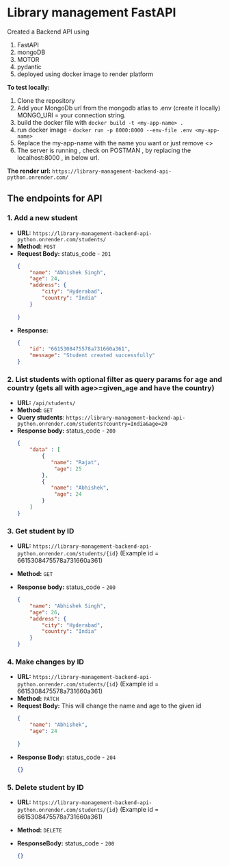 # Library management FastAPI

Created a Backend API using 
1. FastAPI
2. mongoDB
3. MOTOR
4. pydantic
5. deployed using docker image to render platform

**To test locally:**
  1. Clone the repository
  2. Add your MongoDb url from the mongodb atlas to .env (create it locally) MONGO_URI = your connection string.
  3. build the docker file with `docker build -t <my-app-name> .`
  4. run docker image -  `docker run -p 8000:8000 --env-file .env <my-app-name>`
  5. Replace the my-app-name with the name you want or just remove <>
  6. The server is running , check on POSTMAN , by replacing the     localhost:8000 , in below url.


**The render url:** `https://library-management-backend-api-python.onrender.com/` 

## The endpoints for API

### 1. Add a new student
- **URL:** `https://library-management-backend-api-python.onrender.com/students/`
- **Method:** `POST`
- **Request Body:** status_code - `201`
    ```json
    {
        "name": "Abhishek Singh",
        "age": 24,
        "address": {
            "city": "Hyderabad",
            "country": "India"
        }
        
    }
    ```
- **Response:**
    ```json
    {
        "id": "6615308475578a731660a361",
        "message": "Student created successfully"
    }
    ```


### 2. List students with optional filter as query params for age and country (gets all with age>=given_age and have the country)
- **URL:** `/api/students/`
- **Method:** `GET`
- **Query students**: `https://library-management-backend-api-python.onrender.com/students?country=India&age=20`
- **Response body:** status_code - `200`
    ```json
    {
        "data" : [
            {
               "name": "Rajat",
                "age": 25
            },
            {
               "name": "Abhishek",
                "age": 24
            }
        ]
    }
    ```

### 3. Get student by ID
- **URL:** `https://library-management-backend-api-python.onrender.com/students/{id}`  (Example id = 6615308475578a731660a361)
- **Method:** `GET`

- **Response body:** status_code - `200`
    ```json
    {
        "name": "Abhishek Singh",
        "age": 26,
        "address": {
            "city": "Hyderabad",
            "country": "India"
        }
    }
    ```

### 4. Make changes by ID
- **URL:** `https://library-management-backend-api-python.onrender.com/students/{id}` (Example id = 6615308475578a731660a361)
- **Method:** `PATCH`
- **Request Body:** This will change the name and age to the given id
    ```json
    {
        "name": "Abhishek",
        "age": 24
        
    }
    ```
- **Response Body:** status_code - `204`
    ```json
    {}
    ```


### 5. Delete student by ID
- **URL:** `https://library-management-backend-api-python.onrender.com/students/{id}` (Example id = 6615308475578a731660a361)
- **Method:** `DELETE`

- **ResponseBody:** status_code - `200`
    ```json
    {}
    ```